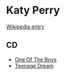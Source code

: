 # Katy Perry

[Wikipedia entry](https://en.wikipedia.org/wiki/Katy_Perry)

## CD

- [One Of The Boys](One_Of_The_Boys.md)
- [Teenage Dream](Teenage_Dream-_The_Complete_Confection.md)
